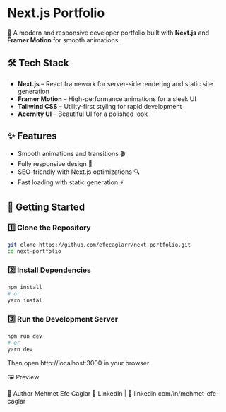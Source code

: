 # Next.js Portfolio

🚀 A modern and responsive developer portfolio built with **Next.js** and **Framer Motion** for smooth animations.

## 🛠️ Tech Stack

- **Next.js** – React framework for server-side rendering and static site generation
- **Framer Motion** – High-performance animations for a sleek UI
- **Tailwind CSS** – Utility-first styling for rapid development
- **Acernity UI** – Beautiful UI for a polished look

## ✨ Features

- Smooth animations and transitions 🎬
- Fully responsive design 📱
- SEO-friendly with Next.js optimizations 🔍
- Fast loading with static generation ⚡

## 🚀 Getting Started

### 1️⃣ Clone the Repository
```sh
git clone https://github.com/efecaglarr/next-portfolio.git
cd next-portfolio
```
### 2️⃣ Install Dependencies
```sh
npm install
# or
yarn instal
```
### 3️⃣ Run the Development Server
```sh
npm run dev
# or
yarn dev
```
Then open http://localhost:3000 in your browser.

🖼️ Preview

👤 Author
Mehmet Efe Caglar
🔗 LinkedIn | 📧 linkedin.com/in/mehmet-efe-caglar